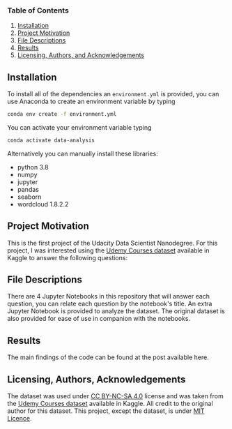 ### Table of Contents

1. [Installation](#installation)
2. [Project Motivation](#motivation)
3. [File Descriptions](#files)
4. [Results](#results)
5. [Licensing, Authors, and Acknowledgements](#licensing)

## Installation <a name="installation"></a>

To install all of the dependencies an `environment.yml` is provided, you can use Anaconda to create an environment variable by typing

```bash
conda env create -f environment.yml
```

You can activate your environment variable typing

```bash
conda activate data-analysis
```

Alternatively you can manually install these libraries:

- python 3.8
- numpy
- jupyter
- pandas
- seaborn
- wordcloud 1.8.2.2

## Project Motivation<a name="motivation"></a>

This is the first project of the Udacity Data Scientist Nanodegree. For this project, I was interested using the [Udemy Courses dataset](https://www.kaggle.com/datasets/hossaingh/udemy-courses?select=Course_info.csv) available in Kaggle to answer the following questions:



## File Descriptions <a name="files"></a>

There are 4 Jupyter Notebooks in this repository that will answer each question, you can relate each question by the notebook's title. An extra Jupyter Notebook is provided to analyze the dataset. The original dataset is also provided for ease of use in companion with the notebooks.



## Results<a name="results"></a>

The main findings of the code can be found at the post available here.

## Licensing, Authors, Acknowledgements<a name="licensing"></a>

The dataset was used under [CC BY-NC-SA 4.0](https://creativecommons.org/licenses/by-nc-sa/4.0/) license and was taken from the [Udemy Courses dataset](https://www.kaggle.com/datasets/hossaingh/udemy-courses?select=Course_info.csv) available in Kaggle. All credit to the original author for this dataset. This project, except the dataset, is under [MIT Licence](https://mit-license.org/).
